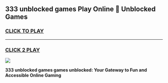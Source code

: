 
## 333 unblocked games Play Online 👋 Unblocked Games
<h3>
<a href="https://premium.freeplayer.one?title=333_unblocked_games&ref=19F">CLICK TO PLAY</a></h3>
<hr>

<h3>
<a href="https://premium.freeplayer.one?title=333_unblocked_games&ref=19F">CLICK 2 PLAY</a>
  
</h3>

<a href="https://premium.freeplayer.one?title=333_unblocked_games&ref=19F"><img src="https://clearcache.store/games.png"></a>


**333 unblocked games games unblocked: Your Gateway to Fun and Accessible Online Gaming**

